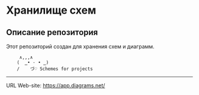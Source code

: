 # Хранилище схем
## Описание репозитория

Этот репозиторий создан для хранения схем и диаграмм. 
```
     ∧,,,∧
    (  ̳• · • ̳)
    /    づ♡ Schemes for projects
```
---
URL Web-site: https://app.diagrams.net/
